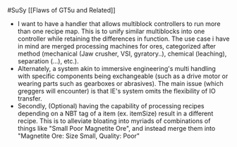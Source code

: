 #SuSy
[[Flaws of GT5u and Related]]
- I want to have a handler that allows multiblock controllers to run more than one recipe map.
	This is to unify similar multiblocks into one controller while retaining the differences in function. 
	The use case i have in mind are merged processing machines for ores, categorized after method (mechanical (Jaw crusher, VSI, gyratory..), chemical (leaching), separation (...), etc.). 
- Alternately, a system akin to immersive engineering's multi handling with specific components being exchangeable (such as a drive motor or wearing parts such as gearboxes or abrasives).
	The main issue (which greggers will encounter) is that IE's system omits the flexibility of IO transfer.
- Secondly, (Optional) having the capability of processing recipes depending on a NBT tag of a item (ex. itemSize) result in a different recipe.
	 This is to alleviate bloating into myriads of combinations of things like "Small Poor Magnetite Ore", and instead merge them into "Magnetite Ore: Size Small, Quality: Poor"